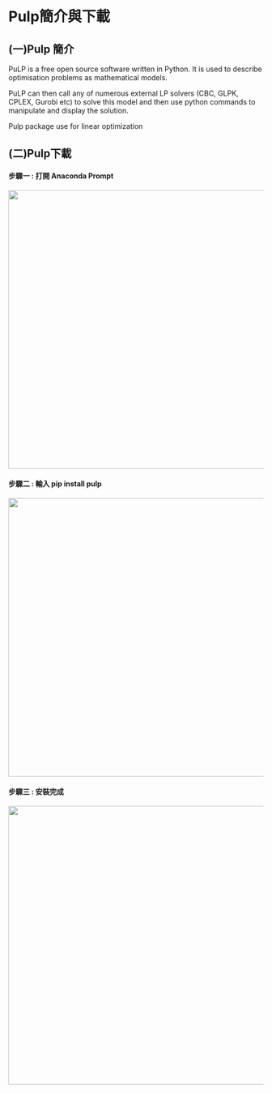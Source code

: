 # Pulp簡介與下載
## (一)Pulp 簡介

PuLP is a free open source software written in Python. It is used to describe optimisation problems as mathematical models.

PuLP can then call any of numerous external LP solvers (CBC, GLPK, CPLEX, Gurobi etc) to solve this model and then use python commands to manipulate and display the solution.

Pulp package use for linear optimization

## (二)Pulp下載

#### 步驟一 : 打開 Anaconda Prompt
<img src="https://github.com/jasonyoyo/python-pulp/blob/master/picture/anaconda%20prompt.png" width="550">

#### 步驟二 : 輸入 pip install pulp
<img src="https://github.com/jasonyoyo/python-pulp/blob/master/picture/install%20pip.png" width="550">

#### 步驟三 : 安裝完成
<img src="https://github.com/jasonyoyo/python-pulp/blob/master/picture/success.png" width="550">
